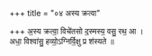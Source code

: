+++
title = "०४ अस्य क्रत्वा"

+++
अ॒स्य क्रत्वा॒ विचे॑तसो द॒स्मस्य॒ वसु॒ रथ॒ आ ।  
अधा॒ विश्वा॑सु॒ हव्यो॒ऽग्निर्वि॒क्षु प्र श॑स्यते ॥